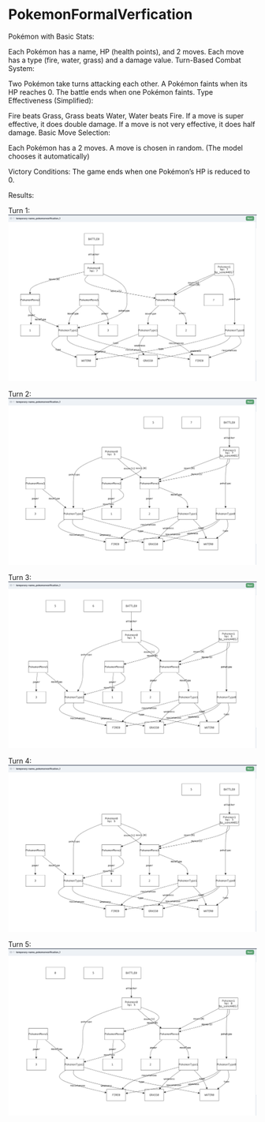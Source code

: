 # PokemonFormalVerfication

Pokémon with Basic Stats:

Each Pokémon has a name, HP (health points), and 2 moves.
Each move has a type (fire, water, grass) and a damage value.
Turn-Based Combat System:

Two Pokémon take turns attacking each other.
A Pokémon faints when its HP reaches 0.
The battle ends when one Pokémon faints.
Type Effectiveness (Simplified):

Fire beats Grass, Grass beats Water, Water beats Fire.
If a move is super effective, it does double damage.
If a move is not very effective, it does half damage.
Basic Move Selection:

Each Pokémon has a 2 moves. A move is chosen in random. (The model chooses it automatically)

Victory Conditions:
The game ends when one Pokémon’s HP is reduced to 0.


Results:

Turn 1:
![alt text](image-1.png)

Turn 2:
![alt text](image-2.png)

Turn 3: 
![alt text](image-3.png)

Turn 4:
![alt text](image-4.png)

Turn 5:
![alt text](image-5.png)


